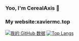 ### Yoo, I'm CerealAxis 👋
### My website:xaviermc.top
[![我的 GitHub 数据](https://github-readme-stats.vercel.app/api?username=CerealAxis)]()
[![Top Langs](https://github-readme-stats.vercel.app/api/top-langs/?username=CerealAxis)](https://github.com/anuraghazra/github-readme-stats)
